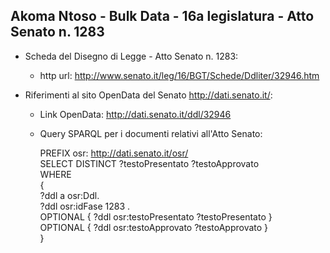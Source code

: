## Akoma Ntoso - Bulk Data - 16a legislatura - Atto Senato n. 1283 ##

* Scheda del Disegno di Legge - Atto Senato n. 1283:
	* http url: http://www.senato.it/leg/16/BGT/Schede/Ddliter/32946.htm

* Riferimenti al sito OpenData del Senato http://dati.senato.it/:
	* Link OpenData: http://dati.senato.it/ddl/32946
	* Query SPARQL per i documenti relativi all'Atto Senato:

        PREFIX osr: <http://dati.senato.it/osr/>  
		SELECT DISTINCT ?testoPresentato ?testoApprovato  
		WHERE  
		{  
		    ?ddl a osr:Ddl.  
		    ?ddl osr:idFase 1283 .  
		    OPTIONAL { ?ddl osr:testoPresentato ?testoPresentato }  
		    OPTIONAL { ?ddl osr:testoApprovato ?testoApprovato }  
		}
		